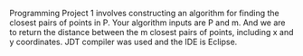 Programming Project 1 involves constructing an algorithm for finding the closest pairs of points in P. Your algorithm inputs are P and m. And we are to return the distance between the m closest pairs of points, including x and y coordinates. JDT compiler was used and the IDE is Eclipse. 

